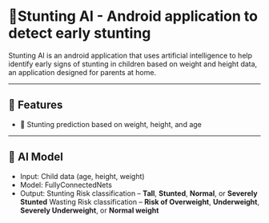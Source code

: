 # 👶Stunting AI - Android application to detect early stunting 

Stunting AI is an android application that uses artificial intelligence to help identify early signs of stunting in children based on weight and height data, an application designed for parents at home.

---

## 🚀 Features
- 📏 Stunting prediction based on weight, height, and age

---

## 🧠 AI Model
- Input: Child data (age, height, weight)
- Model: FullyConnectedNets
- Output:  Stunting Risk classification – **Tall**, **Stunted**, **Normal**, or **Severely Stunted**
           Wasting Risk classification  – **Risk of Overweight**, **Underweight**, **Severely Underweight**, or **Normal weight**
